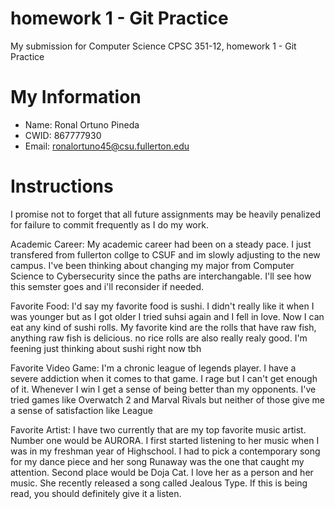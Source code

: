 # homework 1 - Git Practice

My submission for Computer Science CPSC 351-12, homework 1 - Git Practice

# My Information

* Name: Ronal Ortuno Pineda
* CWID: 867777930
* Email: ronalortuno45@csu.fullerton.edu

# Instructions

I promise not to forget that all future assignments may be heavily 
penalized for failure to commit frequently as I do my work.

Academic Career: My academic career had been on a steady pace. I just transfered from fullerton collge to CSUF 
and im slowly adjusting to the new campus. I've been thinking about changing my major from Computer Science to 
Cybersecurity since the paths are interchangable. I'll see how this semster goes and i'll reconsider if needed. 

Favorite Food: I'd say my favorite food is sushi. I didn't really like it when I was younger but as I got 
older I tried suhsi again and I fell in love. Now I can eat any kind of sushi rolls. My favorite kind are
the rolls that have raw fish, anything raw fish is delicious. no rice rolls are also really realy good. I'm 
feening just thinking about sushi right now tbh

Favorite Video Game: I'm a chronic league of legends player. I have a severe addiction when it comes to that
game. I rage but I can't get enough of it. Whenever I win I get a sense of being better than my opponents. 
I've tried games like Overwatch 2 and Marval Rivals but neither of those give me a sense of satisfaction like 
League 

Favorite Artist: I have two currently that are my top favorite music artist. Number one would be AURORA. I first
started listening to her music when I was in my freshman year of Highschool. I had to pick a contemporary
song for my dance piece and her song Runaway was the one that caught my attention. Second place would be 
Doja Cat. I love her as a person and her music. She recently released a song called Jealous Type. If this is
being read, you should definitely give it a listen. 
